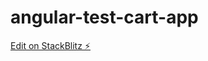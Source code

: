 # angular-test-cart-app

[Edit on StackBlitz ⚡️](https://stackblitz.com/edit/angular-test-cart-app)
